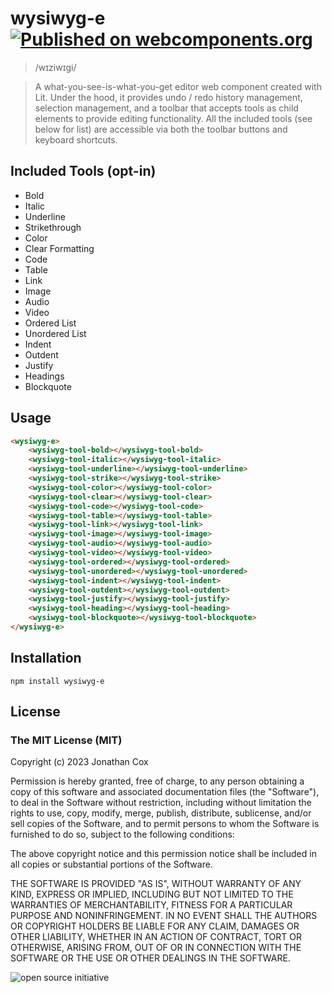 # wysiwyg-e [![Published on webcomponents.org](https://img.shields.io/badge/webcomponents.org-published-blue.svg)](https://www.webcomponents.org/element/miztroh/wysiwyg-e)

> /wɪziwɪɡi/

> A what-you-see-is-what-you-get editor web component created with Lit. Under the hood, it provides undo / redo history management, selection management, and a toolbar that accepts tools as child elements to provide editing functionality. All the included tools (see below for list) are accessible via both the toolbar buttons and keyboard shortcuts.

## Included Tools (opt-in)

* Bold
* Italic
* Underline
* Strikethrough
* Color
* Clear Formatting
* Code
* Table
* Link
* Image
* Audio
* Video
* Ordered List
* Unordered List
* Indent
* Outdent
* Justify
* Headings
* Blockquote

## Usage

<!--
```
<custom-element-demo>
	<template>
		<script type="module" src="../wysiwyg-e.js"async></script>
		<script type="module" src="../tools/bold.js" async></script>
		<script type="module" src="../tools/italic.js" async></script>
		<script type="module" src="../tools/underline.js" async></script>
		<script type="module" src="../tools/strike.js" async></script>
		<script type="module" src="../tools/color.js" async></script>
		<script type="module" src="../tools/clear.js" async></script>
		<script type="module" src="../tools/code.js" async></script>
		<script type="module" src="../tools/table.js" async></script>
		<script type="module" src="../tools/link.js" async></script>
		<script type="module" src="../tools/image.js" async></script>
		<script type="module" src="../tools/audio.js" async></script>
		<script type="module" src="../tools/video.js" async></script>
		<script type="module" src="../tools/ordered.js" async></script>
		<script type="module" src="../tools/unordered.js" async></script>
		<script type="module" src="../tools/indent.js" async></script>
		<script type="module" src="../tools/outdent.js" async></script>
		<script type="module" src="../tools/justify.js" async></script>
		<script type="module" src="../tools/heading.js" async></script>
		<script type="module" src="../tools/blockquote.js" async></script>
		<wysiwyg-e style="width: 100vw; height: 100vh;" id="wysiwygE">
			<wysiwyg-tool-bold></wysiwyg-tool-bold>
			<wysiwyg-tool-italic></wysiwyg-tool-italic>
			<wysiwyg-tool-underline></wysiwyg-tool-underline>
			<wysiwyg-tool-strike></wysiwyg-tool-strike>
			<wysiwyg-tool-color></wysiwyg-tool-color>
			<wysiwyg-tool-clear></wysiwyg-tool-clear>
			<wysiwyg-tool-code></wysiwyg-tool-code>
			<wysiwyg-tool-table></wysiwyg-tool-table>
			<wysiwyg-tool-link></wysiwyg-tool-link>
			<wysiwyg-tool-image></wysiwyg-tool-image>
			<wysiwyg-tool-audio></wysiwyg-tool-audio>
			<wysiwyg-tool-video></wysiwyg-tool-video>
			<wysiwyg-tool-ordered></wysiwyg-tool-ordered>
			<wysiwyg-tool-unordered></wysiwyg-tool-unordered>
			<wysiwyg-tool-indent></wysiwyg-tool-indent>
			<wysiwyg-tool-outdent></wysiwyg-tool-outdent>
			<wysiwyg-tool-justify></wysiwyg-tool-justify>
			<wysiwyg-tool-heading></wysiwyg-tool-heading>
			<wysiwyg-tool-blockquote></wysiwyg-tool-blockquote>
		</wysiwyg-e>
	</template>
</custom-element-demo>
```
-->
```html
<wysiwyg-e>
    <wysiwyg-tool-bold></wysiwyg-tool-bold>
    <wysiwyg-tool-italic></wysiwyg-tool-italic>
    <wysiwyg-tool-underline></wysiwyg-tool-underline>
    <wysiwyg-tool-strike></wysiwyg-tool-strike>
    <wysiwyg-tool-color></wysiwyg-tool-color>
    <wysiwyg-tool-clear></wysiwyg-tool-clear>
    <wysiwyg-tool-code></wysiwyg-tool-code>
    <wysiwyg-tool-table></wysiwyg-tool-table>
    <wysiwyg-tool-link></wysiwyg-tool-link>
    <wysiwyg-tool-image></wysiwyg-tool-image>
    <wysiwyg-tool-audio></wysiwyg-tool-audio>
    <wysiwyg-tool-video></wysiwyg-tool-video>
    <wysiwyg-tool-ordered></wysiwyg-tool-ordered>
    <wysiwyg-tool-unordered></wysiwyg-tool-unordered>
    <wysiwyg-tool-indent></wysiwyg-tool-indent>
    <wysiwyg-tool-outdent></wysiwyg-tool-outdent>
    <wysiwyg-tool-justify></wysiwyg-tool-justify>
    <wysiwyg-tool-heading></wysiwyg-tool-heading>
    <wysiwyg-tool-blockquote></wysiwyg-tool-blockquote>
</wysiwyg-e>
```

## Installation

``npm install wysiwyg-e``

## License

### The MIT License (MIT)
Copyright (c) 2023 Jonathan Cox

Permission is hereby granted, free of charge, to any person obtaining a copy of this software and associated documentation files (the "Software"), to deal in the Software without restriction, including without limitation the rights to use, copy, modify, merge, publish, distribute, sublicense, and/or sell copies of the Software, and to permit persons to whom the Software is furnished to do so, subject to the following conditions:

The above copyright notice and this permission notice shall be included in all copies or substantial portions of the Software.

THE SOFTWARE IS PROVIDED "AS IS", WITHOUT WARRANTY OF ANY KIND, EXPRESS OR IMPLIED, INCLUDING BUT NOT LIMITED TO THE WARRANTIES OF MERCHANTABILITY, FITNESS FOR A PARTICULAR PURPOSE AND NONINFRINGEMENT. IN NO EVENT SHALL THE AUTHORS OR COPYRIGHT HOLDERS BE LIABLE FOR ANY CLAIM, DAMAGES OR OTHER LIABILITY, WHETHER IN AN ACTION OF CONTRACT, TORT OR OTHERWISE, ARISING FROM, OUT OF OR IN CONNECTION WITH THE SOFTWARE OR THE USE OR OTHER DEALINGS IN THE SOFTWARE.

![open source initiative](https://i0.wp.com/opensource.org/wp-content/uploads/2023/03/cropped-OSI-horizontal-large.png)